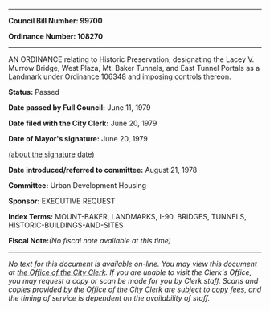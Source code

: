 

********

**Council Bill Number: 99700**
   
**Ordinance Number: 108270**
********

 AN ORDINANCE relating to Historic Preservation, designating the Lacey V. Murrow Bridge, West Plaza, Mt. Baker Tunnels, and East Tunnel Portals as a Landmark under Ordinance 106348 and imposing controls thereon.

**Status:** Passed
   
**Date passed by Full Council:** June 11, 1979
   
**Date filed with the City Clerk:** June 20, 1979
   
**Date of Mayor's signature:** June 20, 1979
   
[(about the signature date)](/~public/approvaldate.htm)
   
   
   
**Date introduced/referred to committee:** August 21, 1978
   
**Committee:** Urban Development Housing
   
**Sponsor:** EXECUTIVE REQUEST
   
   
**Index Terms:** MOUNT-BAKER, LANDMARKS, I-90, BRIDGES, TUNNELS, HISTORIC-BUILDINGS-AND-SITES

**Fiscal Note:**_(No fiscal note available at this time)_
********

_No text for this document is available on-line. You may view this document at [the Office of the City Clerk](http://www.seattle.gov/leg/clerk/contactUs.htm). If you are unable to visit the Clerk's Office, you may request a copy or scan be made for you by Clerk staff. Scans and copies provided by the Office of the City Clerk are subject to [copy fees](http://clerk.seattle.gov/~public/clerkfees.htm), and the timing of service is dependent on the availability of staff._

